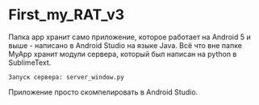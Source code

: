 # First_my_RAT_v3

Папка app хранит само приложение, которое работает на Android 5 и выше - написано в Android Studio на языке Java. Всё что вне папке MyApp хранит модули сервера, который был написан на python в SublimeText.

```
Запуск сервера: server_window.py
```

Приложение просто скомпелировать в Android Studio.
